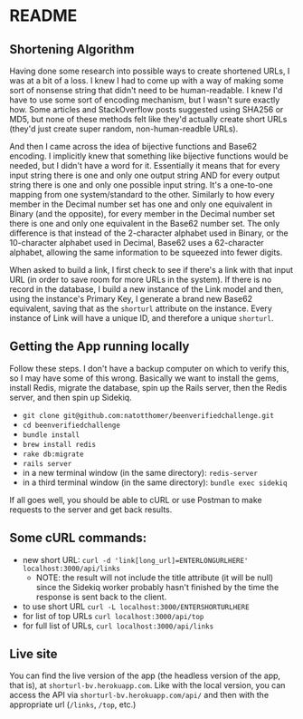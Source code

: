 # README

## Shortening Algorithm

Having done some research into possible ways to create shortened URLs, I was at a bit of a loss. I knew I had to come up with a way of making some sort of nonsense string that didn't need to be human-readable. I knew I'd have to use some sort of encoding mechanism, but I wasn't sure exactly how. Some articles and StackOverflow posts suggested using SHA256 or MD5, but none of these methods felt like they'd actually create short URLs (they'd just create super random, non-human-readble URLs).

And then I came across the idea of bijective functions and Base62 encoding. I implicitly knew that something like bijective functions would be needed, but I didn't have a word for it. Essentially it means that for every input string there is one and only one output string AND for every output string there is one and only one possible input string. It's a one-to-one mapping from one system/standard to the other. Similarly to how every member in the Decimal number set has one and only one equivalent in Binary (and the opposite), for every member in the Decimal number set there is one and only one equivalent in the Base62 number set. The only difference is that instead of the 2-character alphabet used in Binary, or the 10-character alphabet used in Decimal, Base62 uses a 62-character alphabet, allowing the same information to be squeezed into fewer digits.

When asked to build a link, I first check to see if there's a link with that input URL (in order to save room for more URLs in the system). If there is no record in the database, I build a new instance of the Link model and then, using the instance's Primary Key, I generate a brand new Base62 equivalent, saving that as the `shorturl` attribute on the instance. Every instance of Link will have a unique ID, and therefore a unique `shorturl`.

## Getting the App running locally

Follow these steps. I don't have a backup computer on which to verify this, so I may have some of this wrong. Basically we want to install the gems, install Redis, migrate the database, spin up the Rails server, then the Redis server, and then spin up Sidekiq.

- `git clone git@github.com:natotthomer/beenverifiedchallenge.git`
- `cd beenverifiedchallenge`
- `bundle install`
- `brew install redis`
- `rake db:migrate`
- `rails server`
- in a new terminal window (in the same directory): `redis-server`
- in a third terminal window (in the same directory): `bundle exec sidekiq`

If all goes well, you should be able to cURL or use Postman to make requests to the server and get back results.


## Some cURL commands:

- new short URL: `curl -d 'link[long_url]=ENTERLONGURLHERE' localhost:3000/api/links`
  - NOTE: the result will not include the title attribute (it will be null) since the Sidekiq worker probably hasn't finished by the time the response is sent back to the client.
- to use short URL `curl -L localhost:3000/ENTERSHORTURLHERE`
- for list of top URLs `curl localhost:3000/api/top`
- for full list of URLs, `curl localhost:3000/api/links`

## Live site

You can find the live version of the app (the headless version of the app, that is), at `shorturl-bv.herokuapp.com`. Like with the local version, you can access the API via `shorturl-bv.herokuapp.com/api/` and then with the appropriate url (`/links`, `/top`, etc.)